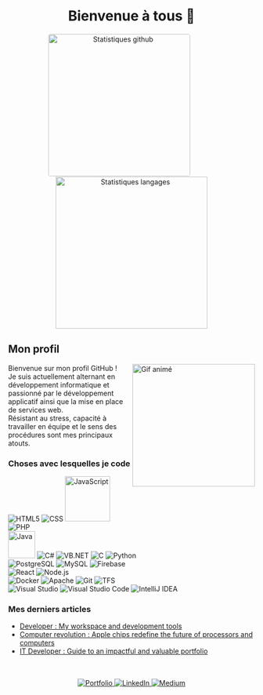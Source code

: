 <div align="center">
	<h1>Bienvenue à tous 👋</h1>
	<img src="http://github-profile-summary-cards.vercel.app/api/cards/stats?username=iklsi&theme=radical" alt="Statistiques github" width="290" style="margin-right: 50px; border: 0.8px solid white; border-radius: 5px;">
	<img src="https://github-readme-stats.vercel.app/api/top-langs?username=iklsi&show_icons=true&locale=en&layout=compact&theme=radical" alt="Statistiques langages" width="310">
</div>

## Mon profil

<img align="right" src="https://png.pngtree.com/png-vector/20230620/ourmid/pngtree-male-developer-flat-style-illustration-vector-png-image_7296667.png" alt="Gif animé" width="250" height="250" />

Bienvenue sur mon profil GitHub !<br>
Je suis actuellement alternant en développement informatique et passionné par le développement applicatif ainsi que la mise en place de services web.<br>
Résistant au stress, capacité à travailler en équipe et le sens des procédures sont mes principaux atouts.

### Choses avec lesquelles je code

<p>
	<img alt="HTML5" src="https://img.shields.io/badge/-HTML5-E34F26?style=flat-square&logo=html5&logoColor=white" />
	<img alt="CSS" src="https://img.shields.io/badge/-CSS-1572B6?style=flat-square&logo=css3&logoColor=white" />
	<img alt="JavaScript" src="https://img.shields.io/badge/JavaScript-323330?style=for-the-badge&logo=javascript&logoColor=F7DF1E" width="92px" />
	<img alt="PHP" src="https://img.shields.io/badge/-PHP-777BB4?style=flat-square&logo=php&logoColor=white" /><br>
	<img alt="Java" src="https://img.shields.io/badge/Java-ED8B00?style=for-the-badge&logo=openjdk&logoColor=white" width="55px" />
	<img alt="C#" src="https://img.shields.io/badge/-C%23-239120?style=flat-square&logo=c-sharp&logoColor=white" />
	<img alt="VB.NET" src="https://img.shields.io/badge/-VB.NET-5C2D91?style=flat-square&logo=.net&logoColor=white" />
	<img alt="C" src="https://img.shields.io/badge/-C-A8B9CC?style=flat-square&logo=c&logoColor=white" />
	<img alt="Python" src="https://img.shields.io/badge/-Python-3776AB?style=flat-square&logo=python&logoColor=white" /><br>
	<img alt="PostgreSQL" src="https://img.shields.io/badge/-PostgreSQL-336791?style=flat-square&logo=postgresql&logoColor=white" />
	<img alt="MySQL" src="https://img.shields.io/badge/-MySQL-4479A1?style=flat-square&logo=mysql&logoColor=white" />
	<img alt="Firebase" src="https://img.shields.io/badge/-Firebase-FFCA28?style=flat-square&logo=firebase&logoColor=black" /><br>
	<img alt="React" src="https://img.shields.io/badge/-React-45b8d8?style=flat-square&logo=react&logoColor=white" />
	<img alt="Node.js" src="https://img.shields.io/badge/-Nodejs-43853d?style=flat-square&logo=Node.js&logoColor=white" /><br>
	<img alt="Docker" src="https://img.shields.io/badge/-Docker-2496ED?style=flat-square&logo=docker&logoColor=white" />
	<img alt="Apache" src="https://img.shields.io/badge/-Apache-D22128?style=flat-square&logo=apache&logoColor=white" />
	<img alt="Git" src="https://img.shields.io/badge/-Git-F05032?style=flat-square&logo=git&logoColor=white" />
	<img alt="TFS" src="https://img.shields.io/badge/-TFS-5C2D91?style=flat-square&logo=azure-devops&logoColor=white" /><br>
	<img alt="Visual Studio" src="https://img.shields.io/badge/-Visual%20Studio-5C2D91?style=flat-square&logo=visual-studio&logoColor=white" />
	<img alt="Visual Studio Code" src="https://img.shields.io/badge/-Visual%20Studio%20Code-007ACC?style=flat-square&logo=visual-studio-code&logoColor=white" />
	<img alt="IntelliJ IDEA" src="https://img.shields.io/badge/-IntelliJ%20IDEA-000000?style=flat-square&logo=intellij-idea&logoColor=white" />
</p>

### Mes derniers articles

<ul>
	<li><a href="https://medium.com/@kyliannlvs2/developer-my-workspace-and-development-tools-a028e57905ba">Developer : My workspace and development tools</a></li>
	<li><a href="https://medium.com/@kyliannlvs2/computer-revolution-apple-chips-redefine-the-future-of-processors-and-computers-15db82a143bb">Computer revolution : Apple chips redefine the future of processors and computers</a></li>
	<li><a href="https://medium.com/@kyliannlvs2/it-developer-guide-to-an-impactful-and-valuable-portfolio-f8cd6217ef8d">IT Developer : Guide to an impactful and valuable portfolio</a></li>
</ul><br><br>

<div align="center">
	<a href="https://iklsi.github.io/Portfolio/">
		<img src="https://img.shields.io/badge/Portfolio-000?style=for-the-badge&logo=Portfolio&logoColor=white" alt="Portfolio">
	</a>
	<a href="https://www.linkedin.com/in/kyliann-levesque-87711a277/">
		<img src="https://img.shields.io/badge/linkedin-0A66C2?style=for-the-badge&logo=linkedin&logoColor=white" alt="LinkedIn">
	</a>
	<a href="https://medium.com/@kyliannlvs2">
		<img src="https://img.shields.io/badge/medium-000?style=for-the-badge&logo=medium&logoColor=white" alt="Medium">
	</a>
</div>
